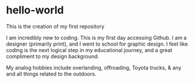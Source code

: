 # hello-world
This is the creation of my first repository

I am incredibly new to coding. This is my first day accessing Github. I am a designer (primarily print), and I went to school for graphic design. I feel like coding is the next logical step in my educational journey, and a great compliment to my design background. 

My analog hobbies include overlanding, offroading, Toyota trucks, & any and all things related to the outdoors.
